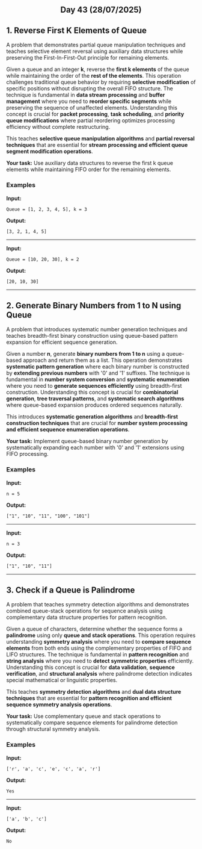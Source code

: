 <h2 align="center">Day 43 (28/07/2025)</h2>

## 1. Reverse First K Elements of Queue
A problem that demonstrates partial queue manipulation techniques and teaches selective element reversal using auxiliary data structures while preserving the First-In-First-Out principle for remaining elements.

Given a queue and an integer **k**, reverse the **first k elements** of the queue while maintaining the order of the **rest of the elements**. This operation challenges traditional queue behavior by requiring **selective modification** of specific positions without disrupting the overall FIFO structure. The technique is fundamental in **data stream processing** and **buffer management** where you need to **reorder specific segments** while preserving the sequence of unaffected elements. Understanding this concept is crucial for **packet processing**, **task scheduling**, and **priority queue modifications** where partial reordering optimizes processing efficiency without complete restructuring.

This teaches **selective queue manipulation algorithms** and **partial reversal techniques** that are essential for **stream processing and efficient queue segment modification operations**.

**Your task:** Use auxiliary data structures to reverse the first k queue elements while maintaining FIFO order for the remaining elements.

### Examples

**Input:**
```
Queue = [1, 2, 3, 4, 5], k = 3
```
**Output:**
```
[3, 2, 1, 4, 5]
```

---

**Input:**
```
Queue = [10, 20, 30], k = 2
```
**Output:**
```
[20, 10, 30]
```

---

## 2. Generate Binary Numbers from 1 to N using Queue
A problem that introduces systematic number generation techniques and teaches breadth-first binary construction using queue-based pattern expansion for efficient sequence generation.

Given a number **n**, generate **binary numbers from 1 to n** using a queue-based approach and return them as a list. This operation demonstrates **systematic pattern generation** where each binary number is constructed by **extending previous numbers** with '0' and '1' suffixes. The technique is fundamental in **number system conversion** and **systematic enumeration** where you need to **generate sequences efficiently** using breadth-first construction. Understanding this concept is crucial for **combinatorial generation**, **tree traversal patterns**, and **systematic search algorithms** where queue-based expansion produces ordered sequences naturally.

This introduces **systematic generation algorithms** and **breadth-first construction techniques** that are crucial for **number system processing and efficient sequence enumeration operations**.

**Your task:** Implement queue-based binary number generation by systematically expanding each number with '0' and '1' extensions using FIFO processing.

### Examples

**Input:**
```
n = 5
```
**Output:**
```
["1", "10", "11", "100", "101"]
```

---

**Input:**
```
n = 3
```
**Output:**
```
["1", "10", "11"]
```

---

## 3. Check if a Queue is Palindrome
A problem that teaches symmetry detection algorithms and demonstrates combined queue-stack operations for sequence analysis using complementary data structure properties for pattern recognition.

Given a queue of characters, determine whether the sequence forms a **palindrome** using only **queue and stack operations**. This operation requires understanding **symmetry analysis** where you need to **compare sequence elements** from both ends using the complementary properties of FIFO and LIFO structures. The technique is fundamental in **pattern recognition** and **string analysis** where you need to **detect symmetric properties** efficiently. Understanding this concept is crucial for **data validation**, **sequence verification**, and **structural analysis** where palindrome detection indicates special mathematical or linguistic properties.

This teaches **symmetry detection algorithms** and **dual data structure techniques** that are essential for **pattern recognition and efficient sequence symmetry analysis operations**.

**Your task:** Use complementary queue and stack operations to systematically compare sequence elements for palindrome detection through structural symmetry analysis.

### Examples

**Input:**
```
['r', 'a', 'c', 'e', 'c', 'a', 'r']
```
**Output:**
```
Yes
```

---

**Input:**
```
['a', 'b', 'c']
```
**Output:**
```
No
```
